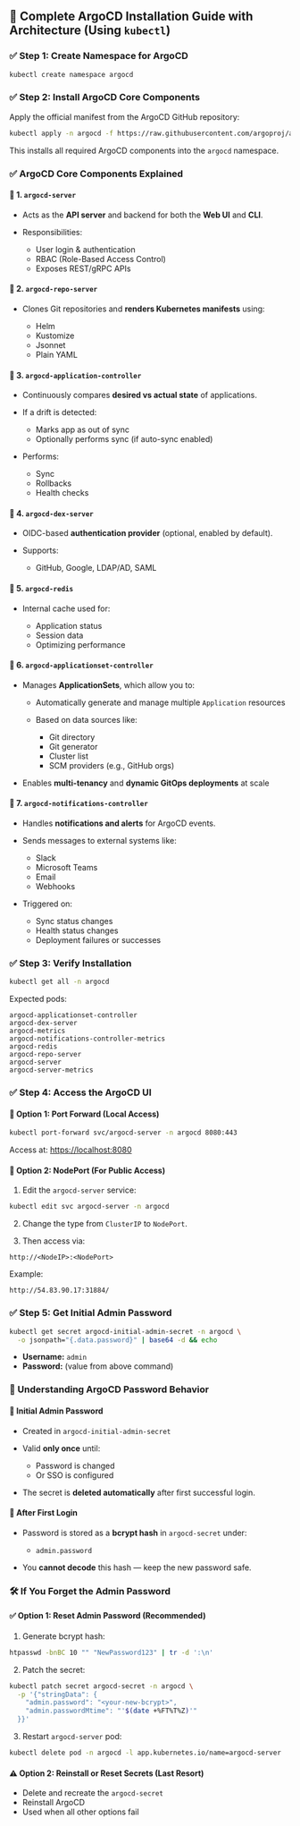 ## 🚀 **Complete ArgoCD Installation Guide with Architecture (Using `kubectl`)**

### ✅ Step 1: **Create Namespace for ArgoCD**

```bash
kubectl create namespace argocd
```

### ✅ Step 2: **Install ArgoCD Core Components**

Apply the official manifest from the ArgoCD GitHub repository:

```bash
kubectl apply -n argocd -f https://raw.githubusercontent.com/argoproj/argo-cd/stable/manifests/install.yaml
```

This installs all required ArgoCD components into the `argocd` namespace.

### ✅ ArgoCD Core Components Explained

#### 📘 1. `argocd-server`

* Acts as the **API server** and backend for both the **Web UI** and **CLI**.
* Responsibilities:

  * User login & authentication
  * RBAC (Role-Based Access Control)
  * Exposes REST/gRPC APIs

#### 📘 2. `argocd-repo-server`

* Clones Git repositories and **renders Kubernetes manifests** using:

  * Helm
  * Kustomize
  * Jsonnet
  * Plain YAML

#### 📘 3. `argocd-application-controller`

* Continuously compares **desired vs actual state** of applications.
* If a drift is detected:

  * Marks app as out of sync
  * Optionally performs sync (if auto-sync enabled)
* Performs:

  * Sync
  * Rollbacks
  * Health checks

#### 📘 4. `argocd-dex-server`

* OIDC-based **authentication provider** (optional, enabled by default).
* Supports:

  * GitHub, Google, LDAP/AD, SAML

#### 📘 5. `argocd-redis`

* Internal cache used for:

  * Application status
  * Session data
  * Optimizing performance

 #### 📘 6. `argocd-applicationset-controller`

* Manages **ApplicationSets**, which allow you to:

  * Automatically generate and manage multiple `Application` resources
  * Based on data sources like:

    * Git directory
    * Git generator
    * Cluster list
    * SCM providers (e.g., GitHub orgs)
* Enables **multi-tenancy** and **dynamic GitOps deployments** at scale

#### 📘 7. `argocd-notifications-controller`

* Handles **notifications and alerts** for ArgoCD events.
* Sends messages to external systems like:

  * Slack
  * Microsoft Teams
  * Email
  * Webhooks
* Triggered on:

  * Sync status changes
  * Health status changes
  * Deployment failures or successes

### ✅ Step 3: **Verify Installation**

```bash
kubectl get all -n argocd
```

Expected pods:

```
argocd-applicationset-controller       
argocd-dex-server                      
argocd-metrics                         
argocd-notifications-controller-metrics
argocd-redis                           
argocd-repo-server                     
argocd-server                          
argocd-server-metrics   
```

### ✅ Step 4: **Access the ArgoCD UI**

#### 🔸 Option 1: Port Forward (Local Access)

```bash
kubectl port-forward svc/argocd-server -n argocd 8080:443
```

Access at: [https://localhost:8080](https://localhost:8080)

#### 🔸 Option 2: NodePort (For Public Access)

1. Edit the `argocd-server` service:

```bash
kubectl edit svc argocd-server -n argocd
```

2. Change the type from `ClusterIP` to `NodePort`.

3. Then access via:

```
http://<NodeIP>:<NodePort>
```

Example:

```
http://54.83.90.17:31884/
```

### ✅ Step 5: **Get Initial Admin Password**

```bash
kubectl get secret argocd-initial-admin-secret -n argocd \
  -o jsonpath="{.data.password}" | base64 -d && echo
```

* **Username:** `admin`
* **Password:** (value from above command)

### 🔐 Understanding ArgoCD Password Behavior

#### 🔸 Initial Admin Password

* Created in `argocd-initial-admin-secret`
* Valid **only once** until:

  * Password is changed
  * Or SSO is configured
* The secret is **deleted automatically** after first successful login.

#### 🔸 After First Login

* Password is stored as a **bcrypt hash** in `argocd-secret` under:

  * `admin.password`
* You **cannot decode** this hash — keep the new password safe.

### 🛠 If You Forget the Admin Password

#### ✅ Option 1: Reset Admin Password (Recommended)

1. Generate bcrypt hash:

```bash
htpasswd -bnBC 10 "" "NewPassword123" | tr -d ':\n'
```

2. Patch the secret:

```bash
kubectl patch secret argocd-secret -n argocd \
  -p '{"stringData": {
    "admin.password": "<your-new-bcrypt>",
    "admin.passwordMtime": "'$(date +%FT%T%Z)'"
  }}'
```

3. Restart `argocd-server` pod:

```bash
kubectl delete pod -n argocd -l app.kubernetes.io/name=argocd-server
```

#### ⚠️ Option 2: Reinstall or Reset Secrets (Last Resort)

* Delete and recreate the `argocd-secret`
* Reinstall ArgoCD
* Used when all other options fail
